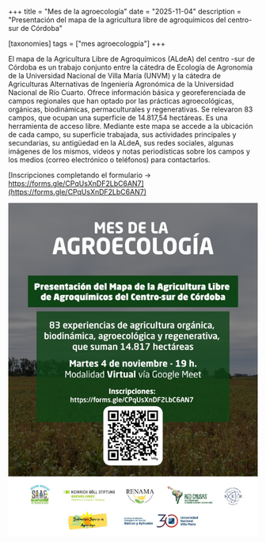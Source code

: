 +++
title = "Mes de la agroecología"
date = "2025-11-04"
description = "Presentación del mapa de la agricultura libre de agroquímicos del centro-sur de Córdoba"

[taxonomies]
tags = ["mes agroecologpia"]
+++

El mapa de la Agricultura Libre de Agroquímicos (ALdeA) del centro -sur de Córdoba es un trabajo conjunto entre la cátedra de Ecología de Agronomía de la Universidad Nacional de Villa María (UNVM) y la cátedra de Agriculturas Alternativas de Ingeniería Agronómica de la Universidad Nacional de Río Cuarto. Ofrece información básica y georeferenciada de campos regionales que han optado por las prácticas agroecológicas, orgánicas, biodinámicas, permaculturales y regenerativas. Se relevaron 83 campos, que ocupan una superficie de 14.817,54 hectáreas. Es una herramienta de acceso libre. Mediante este mapa se accede a la ubicación de cada campo, su superficie trabajada, sus actividades principales y secundarias, su antigüedad en la ALdeA, sus redes sociales, algunas imágenes de los mismos, videos y notas periodísticas sobre los campos y los medios (correo electrónico o teléfonos) para contactarlos.

[Inscripciones completando el formulario -> https://forms.gle/CPqUsXnDF2LbC6AN7](https://forms.gle/CPqUsXnDF2LbC6AN7)

![](/img/flyer_ALdeA_25.11.png)
